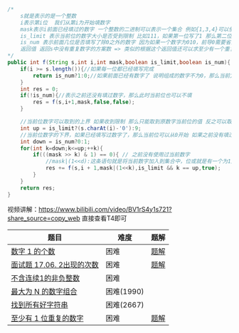 ```java

/*
    s就是表示的是一个整数
    i表示第i位  我们从第i为开始填数字
    mask表示i前面已经填过的数字 一个整数的二进制可以表示一个集合 例如{1,3,4}可以使用[11010]表示 判断x是否存在的方法就是右移x位，如果为1就表示存在，为0表示不存在
    is_limit 表示当前位的数字大小是否受到限制 比如111，如果第一位写了1 那么第二位只能取0和1
    is_num 表示前面几位是否填写了除0之外的数字 因为如果一个数字为010，前导0需要省去
    返回值 返回s中没有重复数字的方案数 => 类似的根据这个返回值还可以求至少有一个重复数字的个数即使用n-减去当前函数的返回值
*/
public int f(String s,int i,int mask,boolean is_limit,boolean is_num){
    if(i >= s.length()){//如果每一位都已经填写完成
        return is_num?1:0;//如果前面已经有数字了 说明组成的数字不为0，那么当前方案就可以加入答案中
    }
    int res = 0;
    if(!is_num){//表示之前还没有填过数字，那么此时当前位也可以不填
        res = f(s,i+1,mask,false,false);
    }

    //当前位数字可以取到的上界 如果收到限制 那么只能取到原数字当前位的值 反之可以取到9
    int up = is_limit?(s.charAt(i)-'0'):9;
    //当前位数字的下界，如果已经填写过数字了，那么当前位可以从0开始 如果之前没有填过数字需要从1开始(因为前面的if已经把跳过当前位的情况统计过了)
    int down = is_num?0:1;
    for(int k=down;k<=up;++k){
        if(((mask >> k) & 1) == 0){ // 之前没有使用过当前数字
            //mask|(1<<d):这条语句就是将当前数字加入到集合中，位或就是有一个为1那么当前位就是1
            res += f(s,i + 1,mask|(1<<k),is_limit && k == up,true);
        }
    }
    return res;
}
```
视频讲解：https://www.bilibili.com/video/BV1rS4y1s721?share_source=copy_web 直接查看T4即可

 	

| 题目                                                         | 难度       | 题解                                                 |
| ------------------------------------------------------------ | ---------- | ---------------------------------------------------- |
| [数字 1 的个数](https://leetcode.cn/problems/number-of-digit-one/) | 困难       | [题解](http://www.autunomy.top/solution/content/183) |
| [面试题 17.06. 2出现的次数](https://leetcode.cn/problems/number-of-2s-in-range-lcci/) | 困难       | [题解](http://www.autunomy.top/solution/content/186) |
| [不含连续1的非负整数](https://leetcode.cn/problems/non-negative-integers-without-consecutive-ones/) | 困难       |                                                      |
| [最大为 N 的数字组合](https://leetcode.cn/problems/numbers-at-most-n-given-digit-set/) | 困难(1990) |                                                      |
| [找到所有好字符串](https://leetcode.cn/problems/find-all-good-strings/) | 困难(2667) |                                                      |
| [至少有 1 位重复的数字](https://leetcode.cn/problems/numbers-with-repeated-digits/description/) | 困难       | [题解](http://www.autunomy.top/solution/content/182) |

